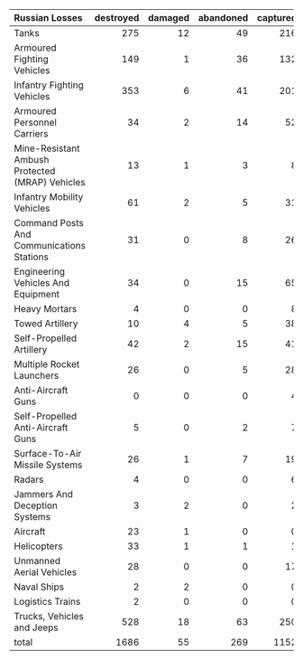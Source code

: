 | Russian Losses                                   |   destroyed |   damaged |   abandoned |   captured |   total |
|:-------------------------------------------------|------------:|----------:|------------:|-----------:|--------:|
| Tanks                                            |         275 |        12 |          49 |        216 |     552 |
| Armoured Fighting Vehicles                       |         149 |         1 |          36 |        132 |     318 |
| Infantry Fighting Vehicles                       |         353 |         6 |          41 |        201 |     601 |
| Armoured Personnel Carriers                      |          34 |         2 |          14 |         52 |     102 |
| Mine-Resistant Ambush Protected  (MRAP) Vehicles |          13 |         1 |           3 |          8 |      25 |
| Infantry Mobility Vehicles                       |          61 |         2 |           5 |         31 |      99 |
| Command Posts And Communications Stations        |          31 |         0 |           8 |         26 |      65 |
| Engineering Vehicles And Equipment               |          34 |         0 |          15 |         65 |     114 |
| Heavy Mortars                                    |           4 |         0 |           0 |          8 |      12 |
| Towed Artillery                                  |          10 |         4 |           5 |         38 |      57 |
| Self-Propelled Artillery                         |          42 |         2 |          15 |         41 |     100 |
| Multiple Rocket Launchers                        |          26 |         0 |           5 |         28 |      59 |
| Anti-Aircraft Guns                               |           0 |         0 |           0 |          4 |       4 |
| Self-Propelled Anti-Aircraft Guns                |           5 |         0 |           2 |          7 |      14 |
| Surface-To-Air Missile Systems                   |          26 |         1 |           7 |         19 |      53 |
| Radars                                           |           4 |         0 |           0 |          6 |      10 |
| Jammers And Deception Systems                    |           3 |         2 |           0 |          2 |       7 |
| Aircraft                                         |          23 |         1 |           0 |          0 |      24 |
| Helicopters                                      |          33 |         1 |           1 |          1 |      36 |
| Unmanned Aerial Vehicles                         |          28 |         0 |           0 |         17 |      45 |
| Naval Ships                                      |           2 |         2 |           0 |          0 |       4 |
| Logistics Trains                                 |           2 |         0 |           0 |          0 |       2 |
| Trucks, Vehicles and Jeeps                       |         528 |        18 |          63 |        250 |     859 |
| total                                            |        1686 |        55 |         269 |       1152 |    3162 |